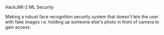 HackJMI-2 ML Security

Making a robust face recognition security system that doesn't lets the user with fake images i.e. holding up someone else's photo in front of camera to gain access.
